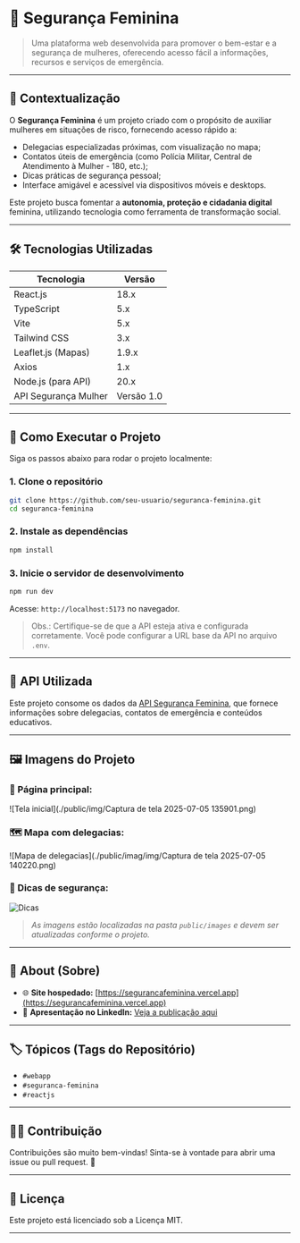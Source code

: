 
# 💜 Segurança Feminina

> Uma plataforma web desenvolvida para promover o bem-estar e a segurança de mulheres, oferecendo acesso fácil a informações, recursos e serviços de emergência.

---

## 📌 Contextualização

O **Segurança Feminina** é um projeto criado com o propósito de auxiliar mulheres em situações de risco, fornecendo acesso rápido a:

- Delegacias especializadas próximas, com visualização no mapa;
- Contatos úteis de emergência (como Polícia Militar, Central de Atendimento à Mulher - 180, etc.);
- Dicas práticas de segurança pessoal;
- Interface amigável e acessível via dispositivos móveis e desktops.

Este projeto busca fomentar a **autonomia, proteção e cidadania digital** feminina, utilizando tecnologia como ferramenta de transformação social.

---

## 🛠️ Tecnologias Utilizadas

| Tecnologia            | Versão       |
|----------------------|--------------|
| React.js             | 18.x         |
| TypeScript           | 5.x          |
| Vite                 | 5.x          |
| Tailwind CSS         | 3.x          |
| Leaflet.js (Mapas)   | 1.9.x        |
| Axios                | 1.x          |
| Node.js (para API)   | 20.x         |
| API Segurança Mulher | Versão 1.0   |

---

## 🚀 Como Executar o Projeto

Siga os passos abaixo para rodar o projeto localmente:

### 1. Clone o repositório
```bash
git clone https://github.com/seu-usuario/seguranca-feminina.git
cd seguranca-feminina
```

### 2. Instale as dependências
```bash
npm install
```

### 3. Inicie o servidor de desenvolvimento
```bash
npm run dev
```

Acesse: `http://localhost:5173` no navegador.

> Obs.: Certifique-se de que a API esteja ativa e configurada corretamente. Você pode configurar a URL base da API no arquivo `.env`.

---

## 🔗 API Utilizada

Este projeto consome os dados da [API Segurança Feminina](https://github.com/seu-usuario/api-seguranca-feminina), que fornece informações sobre delegacias, contatos de emergência e conteúdos educativos.

---

## 🖼️ Imagens do Projeto

### 🧭 Página principal:
![Tela inicial](./public/img/Captura de tela 2025-07-05 135901.png)

### 🗺️ Mapa com delegacias:
![Mapa de delegacias](./public/imag/img/Captura de tela 2025-07-05 140220.png)

### 📄 Dicas de segurança:
![Dicas](./public/images/dicas-seguranca.png)

> *As imagens estão localizadas na pasta `public/images` e devem ser atualizadas conforme o projeto.*

---

## 📍 About (Sobre)

- 🌐 **Site hospedado:** [https://segurancafeminina.vercel.app](https://segurancafeminina.vercel.app)
- 💼 **Apresentação no LinkedIn:** [Veja a publicação aqui](https://www.linkedin.com/posts/seu-usuario_seguran%C3%A7a-tecnologia-mulher-activity-XXXXXXXXXXXXXXX)

---

## 🏷️ Tópicos (Tags do Repositório)

- `#webapp`
- `#seguranca-feminina`
- `#reactjs`

---

## 🙋‍♀️ Contribuição

Contribuições são muito bem-vindas! Sinta-se à vontade para abrir uma issue ou pull request. 💜

---

## 📄 Licença

Este projeto está licenciado sob a Licença MIT.

---

